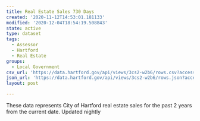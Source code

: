 ```yaml
---
title: Real Estate Sales 730 Days
created: '2020-11-12T14:53:01.181133'
modified: '2020-12-04T18:54:19.508843'
state: active
type: dataset
tags:
  - Assessor
  - Hartford
  - Real Estate
groups:
  - Local Government
csv_url: 'https://data.hartford.gov/api/views/3cs2-w2b6/rows.csv?accessType=DOWNLOAD'
json_url: 'https://data.hartford.gov/api/views/3cs2-w2b6/rows.json?accessType=DOWNLOAD'
layout: post

---
```

These data represents City of Hartford real estate sales for the past 2 years from the current date. Updated nightly
